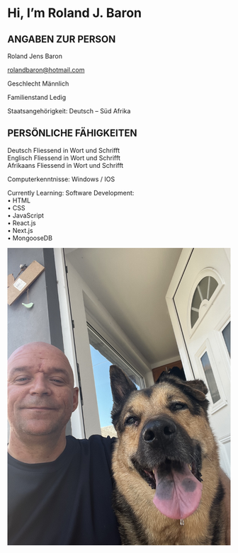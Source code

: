 # Hi, I’m Roland J. Baron

## ANGABEN ZUR PERSON 
Roland Jens Baron

rolandbaron@hotmail.com 

Geschlecht Männlich

Familienstand Ledig

Staatsangehörigkeit: Deutsch – Süd Afrika
	
## PERSÖNLICHE FÄHIGKEITEN

Deutsch	Fliessend in Wort und Schrifft<br>
Englisch Fliessend in Wort und Schrifft<br>
Afrikaans Fliessend in Wort und Schrifft<br>

Computerkenntnisse:  Windows / IOS

Currently Learning: Software Development:<br> 
• HTML<br>
• CSS<br>
• JavaScript<br>
• React.js<br>
• Next.js<br>
• MongooseDB<br>


![Me and sheila](IMG_1581.JPEG)
